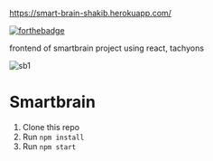 https://smart-brain-shakib.herokuapp.com/


[![forthebadge](https://forthebadge.com/images/badges/made-with-javascript.svg)](https://smart-brain-shakib.herokuapp.com)

frontend of smartbrain project using react, tachyons


![sb1](https://user-images.githubusercontent.com/39847281/43388430-bc76bc90-9406-11e8-8fe4-dc3f004c8bbb.JPG)



# Smartbrain

1. Clone this repo
2. Run `npm install`
3. Run `npm start`
